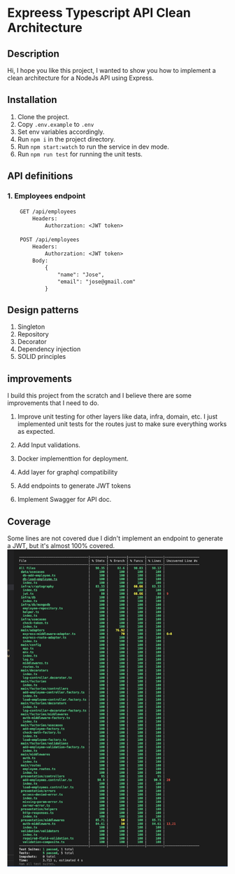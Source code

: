 # Expreess Typescript API Clean Architecture

## Description
Hi, I hope you like this project, I wanted to show you how to implement a clean architecture for a NodeJs API using Express.

## Installation
1. Clone the project.
2. Copy `.env.example` to `.env`
3. Set env variables accordingly.
3. Run `npm i` in the project directory.
4. Run `npm start:watch` to run the service in dev mode.
5. Run `npm run test` for running the unit tests.

## API definitions

### 1. Employees endpoint
```
    GET /api/employees
        Headers:
            Authorzation: <JWT token>

    POST /api/employees
        Headers:
            Authorzation: <JWT token>
        Body:
            {
                "name": "Jose",
                "email": "jose@gmail.com"
            }
```
## Design patterns
1. Singleton
2. Repository
3. Decorator
4. Dependency injection
5. SOLID principles

## improvements

I build this project from the scratch and I believe there are some improvements that I need to do.

1. Improve unit testing for other layers like data, infra, domain, etc. I just implemented unit tests for the routes just to make sure everything works as expected.

2. Add Input validations.
3. Docker implementtion for deployment.
4. Add layer for graphql compatibility
5. Add endpoints to generate JWT tokens
6. Implement Swagger for API doc.

## Coverage
Some lines are not covered due I didn't implement an endpoint to generate a JWT, but it's almost 100% covered.
![alt text](./public/img/coverage.png "Coverage")